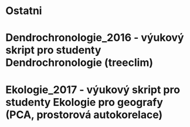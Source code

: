 # Ostatni

# Dendrochronologie_2016 - výukový skript pro studenty Dendrochronologie (treeclim)

# Ekologie_2017 - výukový skript pro studenty Ekologie pro geografy (PCA, prostorová autokorelace)
